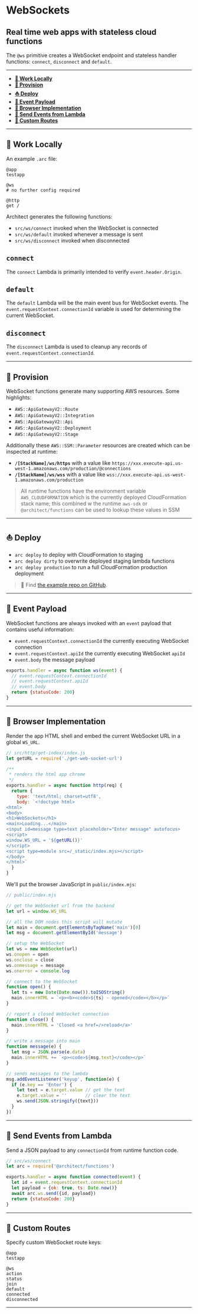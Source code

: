 # WebSockets
## Real time web apps with stateless cloud functions

The `@ws` primitive creates a WebSocket endpoint and stateless handler functions: `connect`, `disconnect` and `default`.

---

- <a href=#local><b>🚜 Work Locally</b></a>
- <a href=#provision><b>🌾 Provision</b></a>
- <a href=#deploy><b>⛵️ Deploy</b></a>
- <a href=#event><b>🎉 Event Payload</b></a>
- <a href=#browser><b>🧭 Browser Implementation</b></a>
- <a href=#send><b>🧁 Send Events from Lambda</b></a>
- <a href=#custom><b>🚙 Custom Routes</b></a>

---

<h2 id=local>🚜 Work Locally</h2>

An example `.arc` file:

```arc
@app
testapp

@ws
# no further config required

@http
get /
```

Architect generates the following functions:

- `src/ws/connect` invoked when the WebSocket is connected
- `src/ws/default` invoked whenever a message is sent
- `src/ws/disconnect` invoked when disconnected

## `connect`

The `connect` Lambda is primarily intended to verify `event.header.Origin`.

## `default`

The `default` Lambda will be the main event bus for WebSocket events. The `event.requestContext.connectionId` variable is used for determining the current WebSocket.

## `disconnect`

The `disconnect` Lambda is used to cleanup any records of `event.requestContext.connectionId`.

---

<h2 id=provision>🌾 Provision</h2>

WebSocket functions generate many supporting AWS resources. Some highlights:

- `AWS::ApiGatewayV2::Route`
- `AWS::ApiGatewayV2::Integration`
- `AWS::ApiGatewayV2::Api`
- `AWS::ApiGatewayV2::Deployment`
- `AWS::ApiGatewayV2::Stage`

Additionally these `AWS::SSM::Parameter` resources are created which can be inspected at runtime:

- **`/[StackName]/ws/https`** with a value like `https://xxx.execute-api.us-west-1.amazonaws.com/production/@connections`
- **`/[StackName]/ws/wss`** with a value like `wss://xxx.execute-api.us-west-1.amazonaws.com/production`

> All runtime functions have the environment variable `AWS_CLOUDFORMATION` which is the currently deployed CloudFormation stack name; this combined w the runtime `aws-sdk` or `@architect/functions` can be used to lookup these values in SSM

---

<h2 id=deploy>⛵️ Deploy</h2>

- `arc deploy` to deploy with CloudFormation to staging
- `arc deploy dirty` to overwrite deployed staging lambda functions
- `arc deploy production` to run a full CloudFormation production deployment

> 🔭 Find [the example repo on GitHub](https://github.com/architect/arc-example-ws).

---

<h2 id=event>🎉 Event Payload</h2>

WebSocket functions are always invoked with an `event` payload that contains useful information:

- `event.requestContext.connectionId` the currently executing WebSocket connection
- `event.requestContext.apiId` the currently executing WebSocket `apiId`
- `event.body` the message payload

```javascript
exports.handler = async function ws(event) {
  // event.requestContext.connectionId
  // event.requestContext.apiId
  // event.body
  return {statusCode: 200}
}
```

---

<h2 id=browser>🧭 Browser Implementation</h2>

Render the app HTML shell and embed the current WebSocket URL in a global `WS_URL`.

```javascript
// src/http/get-index/index.js
let getURL = require('./get-web-socket-url')

/**
 * renders the html app chrome
 */
exports.handler = async function http(req) {
  return {
    type: 'text/html; charset=utf8',
    body: `<!doctype html>
<html>
<body>
<h1>WebSockets</h1>
<main>Loading...</main>
<input id=message type=text placeholder="Enter message" autofocus>
<script>
window.WS_URL = '${getURL()}'
</script>
<script type=module src=/_static/index.mjs></script>
</body>
</html>`
  }
}
```

We'll put the browser JavaScript in `public/index.mjs`:

```javascript
// public/index.mjs

// get the WebSocket url from the backend
let url = window.WS_URL

// all the DOM nodes this script will mutate
let main = document.getElementsByTagName('main')[0]
let msg = document.getElementById('message')

// setup the WebSocket
let ws = new WebSocket(url)
ws.onopen = open
ws.onclose = close
ws.onmessage = message
ws.onerror = console.log

// connect to the WebSocket
function open() {
  let ts = new Date(Date.now()).toISOString()
  main.innerHTML = `<p><b><code>${ts} - opened</code></b></p>`
}

// report a closed WebSocket connection
function close() {
  main.innerHTML = 'Closed <a href=/>reload</a>'
}

// write a message into main
function message(e) {
  let msg = JSON.parse(e.data)
  main.innerHTML += `<p><code>${msg.text}</code></p>`
}

// sends messages to the lambda
msg.addEventListener('keyup', function(e) {
  if (e.key == 'Enter') {
    let text = e.target.value // get the text
    e.target.value = ''       // clear the text
    ws.send(JSON.stringify({text}))
  }
})
```

---

<h2 id=send>🧁 Send Events from Lambda</h2>

Send a JSON payload to any `connectionId` from runtime function code.

```javascript
// src/ws/connect
let arc = require('@architect/functions')

exports.handler = async function connected(event) {
  let id = event.requestContext.connectionId
  let payload = {ok: true, ts: Date.now()}
  await arc.ws.send({id, payload})
  return {statusCode: 200}
}
```

---

<h2 id=custom>🚙 Custom Routes</h2>

Specify custom WebSocket route keys:

```arc
@app
testapp

@ws
action
status
join
default
connected
disconnected
```

---
